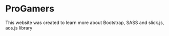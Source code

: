 # **ProGamers**

This website was created to learn more about Bootstrap, SASS and slick.js, aos.js library
